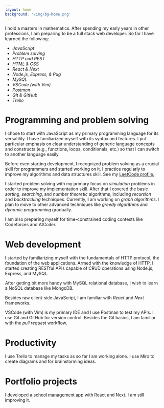 ```yaml
---
layout: home
background: '/img/bg-home.png'
---
```


I hold a masters in mathematics. After spending my early years in other professions, I am preparing to be a full stack web developer. So far I have learned the following:

* _JavaScript_
* _Problem solving_
* _HTTP and REST_
* _HTML & CSS_
* _React & Next_
* _Node.js, Express, & Pug_
* _MySQL_
* _VSCode (with Vim)_
* _Postman_
* _Git & GitHub_
* _Trello_

# Programming and problem solving

I chose to start with JavaScript as my primary programming language for its versatility. I have familiarized myself with its syntax and features. I put particular emphasis on clear understanding of generic language concepts and constructs (e.g., functions, loops, conditionals, etc.) so that I can switch to another language easily.

Before even starting development, I recognized problem solving as a crucial skill for programmers and started working on it. I practice regularly to improve my algorithms and data structures skill. See my [LeetCode profile.](https://leetcode.com/uhsnigdha/)

I started problem solving with my primary focus on _simulation_ problems in order to improve my implementation skill. After that I covered the basic _sorting_, _searching_, and _number theoretic_ algorithms, including _recursion_ and _backtracking_ techniques. Currently, I am working on _graph algorithms_. I plan to move to other advanced techniques like _greedy algorithms_ and _dynamic programming_ gradually.

I am also preparing myself for time-constrained coding contests like Codeforces and AtCoder.

# Web development

I started by familiarizing myself with the fundamentals of HTTP protocol, the foundation of the web applications. Armed with the knowledge of HTTP, I started creating RESTful APIs capable of CRUD operations using Node.js, Express, and MySQL.

After getting bit more handy with MySQL relational database, I wish to learn a NoSQL database like MongoDB.

Besides raw client-side JavaScript, I am familiar with _React_ and _Next_ frameworks.

VSCode (with Vim) is my primary IDE and I use Postman to test my APIs. I use Git and GitHub for version control. Besides the Git basics, I am familiar with the _pull request_ workflow.

# Productivity

I use Trello to manage my tasks as so far I am working alone. I use Miro to create diagrams and for brainstorming ideas.

# Portfolio projects

I developed a [school management app](https://github.com/uhanicodes/react-school-mgmt) with React and Next. I am still improving it.
